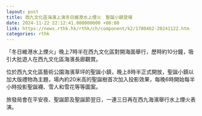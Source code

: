 ```yaml
---
layout: post
title: 西九文化區海濱上演冬日維港水上煙火　聖誕小鎮登場
date: 2024-11-22 22:12:41.000000000 +08:00
link: https://news.rthk.hk/rthk/ch/component/k2/1780462-20241122.htm
categories: rthk
---
```


「冬日維港水上煙火」晚上7時半在西九文化區對開海面舉行，歷時約10分鐘，吸引大批遊人在西九文化區海濱長廊觀賞。

位於西九文化區藝術公園海濱草坪的聖誕小鎮，晚上8時半正式開放，聖誕小鎮以加大版禮物為主題，場內約20米高的聖誕樹首次加入投影效果，每晚6時開始每半小時投影聖誕襪、雪人和雪花等等圖案。

旅發局會在平安夜、聖誕節及聖誕節翌日，一連三日再在西九海濱舉行水上煙火表演。
